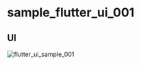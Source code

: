 # sample_flutter_ui_001

## UI

![flutter_ui_sample_001](https://user-images.githubusercontent.com/88625199/141678195-7b08f4fc-72db-4f01-b9a7-4e096e6b2168.gif)
